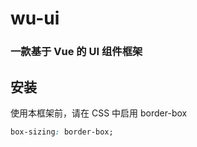 # wu-ui

### 一款基于 Vue 的 UI 组件框架

## 安装

使用本框架前，请在 CSS 中启用 border-box

```css
box-sizing: border-box;
```